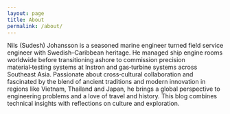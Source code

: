```yaml
---
layout: page
title: About
permalink: /about/
---
```


Nils (Sudesh) Johansson is a seasoned marine engineer turned field service engineer with Swedish–Caribbean heritage. He managed ship engine rooms worldwide before transitioning ashore to commission precision material‑testing systems at Instron and gas‑turbine systems across Southeast Asia. Passionate about cross‑cultural collaboration and fascinated by the blend of ancient traditions and modern innovation in regions like Vietnam, Thailand and Japan, he brings a global perspective to engineering problems and a love of travel and history. This blog combines technical insights with reflections on culture and exploration.

